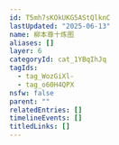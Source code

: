 ```yaml
---
id: T5mh7sKOkUKG5AStQlknC
lastUpdated: "2025-06-13"
name: 柳本尊十炼图
aliases: []
layer: 6
categoryId: cat_1YBqIhJq
tagIds:
  - tag_WozGiXl-
  - tag_o60H4QPX
nsfw: false
parent: ""
relatedEntries: []
timelineEvents: []
titledLinks: []
---
```


